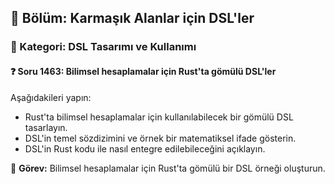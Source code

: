 ## 📘 Bölüm: Karmaşık Alanlar için DSL'ler
### 🔹 Kategori: DSL Tasarımı ve Kullanımı
#### ❓ Soru 1463: Bilimsel hesaplamalar için Rust'ta gömülü DSL'ler

Aşağıdakileri yapın:

- Rust'ta bilimsel hesaplamalar için kullanılabilecek bir gömülü DSL tasarlayın.
- DSL'in temel sözdizimini ve örnek bir matematiksel ifade gösterin.
- DSL'in Rust kodu ile nasıl entegre edilebileceğini açıklayın.

🔧 **Görev:** Bilimsel hesaplamalar için Rust'ta gömülü bir DSL örneği oluşturun.
